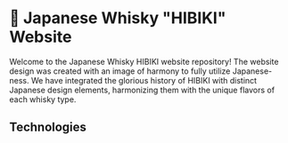 <h1>🥃 Japanese Whisky "HIBIKI" Website</h1>
<p>Welcome to the Japanese Whisky HIBIKI website repository! 
  The website design was created with an image of harmony to fully utilize Japanese-ness. 
  We have integrated the glorious history of HIBIKI with distinct Japanese design elements, harmonizing them with the unique flavors of each whisky type.
</p>

<h2>Technologies</h2>
